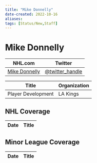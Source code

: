 ```yaml
---
title: "Mike Donnelly"
date-created: 2022-10-16
aliases: 
tags: [Status/New,Staff]
---
```


# Mike Donnelly

NHL.com | Twitter
-|-
[Mike Donnelly]() | [@twitter_handle](https://twitter.com/)

| Title              | Organization |
| ------------------ | ------------ |
| Player Development | LA Kings     |


## NHL  Coverage
| Date | Title |
| ---- | ----- |




## Minor League Coverage
| Date | Title |
| ---- | ----- |



